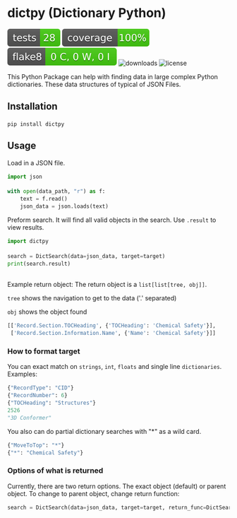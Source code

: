 # dictpy (Dictionary Python)

![tests](https://raw.githubusercontent.com/dylanwal/dictpy/master/tests/badges/tests-badge.svg)
![coverage](https://raw.githubusercontent.com/dylanwal/dictpy/master/tests/badges/coverage.svg)
![flake8](https://raw.githubusercontent.com/dylanwal/dictpy/master/tests/badges/flake8-badge.svg)
![downloads](https://img.shields.io/pypi/dm/dictpy)
![license](https://img.shields.io/github/license/dylanwal/dictpy)



This Python Package can help with finding data in large complex Python dictionaries. These data structures of typical of
JSON Files.

## Installation

`pip install dictpy`

## Usage

Load in a JSON file.

```python
import json

with open(data_path, "r") as f:
    text = f.read()
    json_data = json.loads(text)
```

Preform search. It will find all valid objects in the search. Use `.result` to view results.

```python
import dictpy

search = DictSearch(data=json_data, target=target)
print(search.result)
    
```

Example return object:
The return object is a `list[list[tree, obj]]`.

`tree` shows the navigation to get to the data ('.' separated)

`obj` shows the object found

```python
[['Record.Section.TOCHeading', {'TOCHeading': 'Chemical Safety'}],
 ['Record.Section.Information.Name', {'Name': 'Chemical Safety'}]]
```

### How to format target

You can exact match on `strings`, `int`, `floats` and single line `dictionaries`. Examples:

```python
{"RecordType": "CID"}
{"RecordNumber": 6}
{"TOCHeading": "Structures"}
2526
"3D Conformer"
```

You also can do partial dictionary searches with "*" as a wild card.

```python
{"MoveToTop": "*"}
{"*": "Chemical Safety"}
```

### Options of what is returned

Currently, there are two return options. The exact object (default) or parent object.
To change to parent object, change return function:
```python
search = DictSearch(data=json_data, target=target, return_func=DictSearch.return_parent_object)    
```

